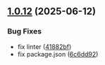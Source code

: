## [1.0.12](https://github.com/programisto-labs/edrm-prometheus/compare/v1.0.11...v1.0.12) (2025-06-12)


### Bug Fixes

* fix linter ([41882bf](https://github.com/programisto-labs/edrm-prometheus/commit/41882bf533f895c40336b8d4b7442e949c47302f))
* fix package.json ([6c6dd92](https://github.com/programisto-labs/edrm-prometheus/commit/6c6dd924d033341d09a161882813792cc2657fac))
